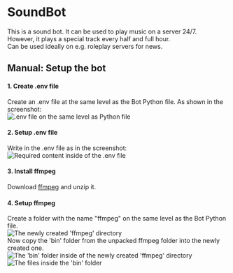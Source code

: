 # SoundBot
This is a sound bot. It can be used to play music on a server 24/7.\
However, it plays a special track every half and full hour.\
Can be used ideally on e.g. roleplay servers for news.

## Manual: Setup the bot

#### 1. Create .env file
Create an .env file at the same level as the Bot Python file.
As shown in the screenshot:\
![.env file on the same level as Python file](https://i.imgur.com/PWJ33Pn.png)


#### 2. Setup .env file
Write in the .env file as in the screenshot:
![Required content inside of the .env file](https://i.imgur.com/1YwBsbL.png)


#### 3. Install ffmpeg
Download [ffmpeg](https://github.com/BtbN/FFmpeg-Builds/releases/download/latest/ffmpeg-master-latest-win64-gpl.zip) and unzip it.


#### 4. Setup ffmpeg
Create a folder with the name "ffmpeg" on the same level as the Bot Python file.\
![The newly created 'ffmpeg' directory](https://i.imgur.com/rh4NBQ0.png)\
Now copy the 'bin' folder from the unpacked ffmpeg folder into the newly created one.\
![The 'bin' folder inside of the newly created 'ffmpeg' directory](https://i.imgur.com/tziMw3r.png)
![The files inside the 'bin' folder](https://i.imgur.com/EXFRRSe.png)
